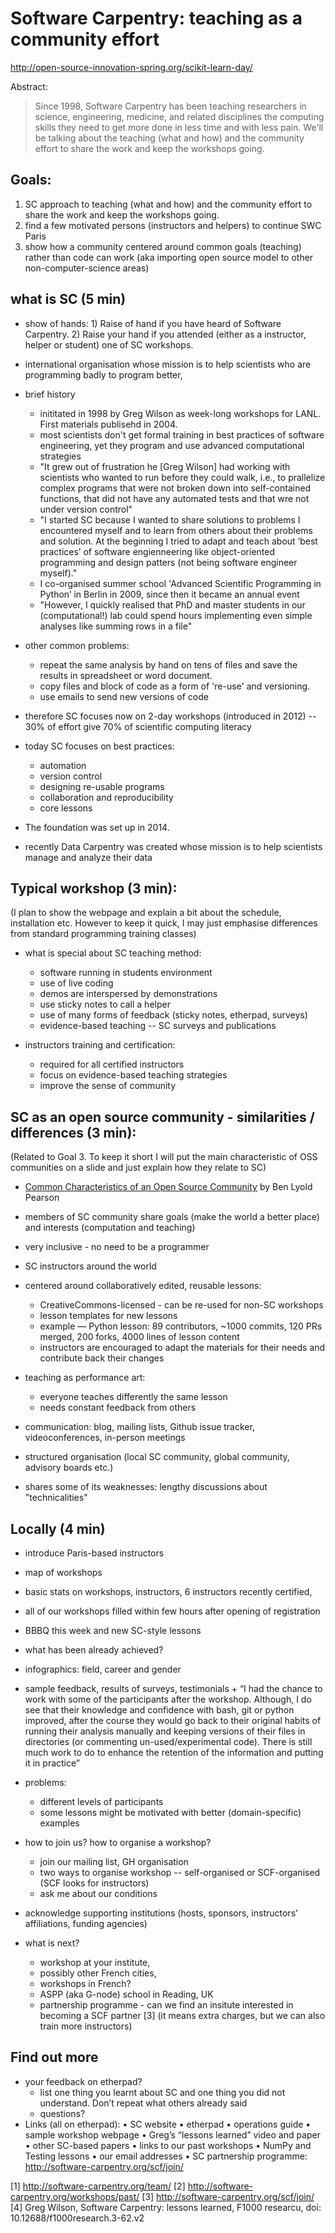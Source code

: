 # Software Carpentry: teaching as a community effort

http://open-source-innovation-spring.org/scikit-learn-day/

Abstract:

> Since 1998, Software Carpentry has been teaching researchers in science, engineering, medicine, and related disciplines the computing skills they need to get more done in less time and with less pain. We'll be talking about the teaching (what and how) and the community effort to share the work and keep the workshops going.

## Goals: 


1) SC approach to teaching (what and how) and the community effort to share the work and keep the workshops going.
2) find a few motivated persons (instructors and helpers) to continue SWC Paris
3) show how a community centered around common goals (teaching) rather than code can work (aka importing open source model to other non-computer-science areas)

## what is SC (5 min)

* show of hands: 1) Raise of hand if you have heard of Software Carpentry. 2) Raise your hand if you attended (either as a instructor, helper or student) one of SC workshops.
* international organisation whose mission is to help scientists who are programming badly to program better,
* brief history
    * inititated in 1998 by Greg Wilson as week-long workshops for LANL. First materials publisehd in 2004. 
    * most scientists don't get formal training in best practices of software engineering, yet they program and use advanced computational strategies
    - "It grew out of frustration he [Greg Wilson] had working with scientists who wanted to run before they could walk, i.e., to prallelize complex programs that were not broken down into self-contained functions, that did not have any automated tests and that wre not under version control"
    - "I started SC because I wanted to share solutions to problems I encountered myself and to learn from others about their problems and solution. At the beginning I tried to adapt and teach about ‘best practices’ of software engienneering like object-oriented programming and design patters (not being software engineer myself)."
    - I co-organised summer school 'Advanced Scientific Programming in Python’ in Berlin in 2009, since then it became an annual event
    - "However, I quickly realised that PhD and master students in our (computational!) lab could spend hours implementing even simple analyses like summing rows in a file"
* other common problems:
    - repeat the same analysis by hand on tens of files and save the results in spreadsheet or word document.
    - copy files and block of code as a form of 're-use' and versioning.
    - use emails to send new versions of code 
* therefore SC focuses now on 2-day workshops (introduced in 2012) -- 30% of effort give 70% of scientific computing literacy

* today SC focuses on best practices:
    - automation
    - version control
    - designing re-usable programs
    - collaboration and reproducibility
    - core lessons

* The foundation was set up in 2014.

* recently Data Carpentry was created whose mission is to help scientists manage and analyze their data

## Typical workshop (3 min):
(I plan to show the webpage and explain a bit about the schedule, installation etc. However to keep it quick, I may just emphasise differences from standard programming training classes)

* what is special about SC teaching method:
    * software running in students environment
    * use of live coding
    * demos are interspersed by demonstrations
    * use sticky notes to call a helper
    * use of many forms of feedback (sticky notes, etherpad, surveys)
    * evidence-based teaching -- SC surveys and publications

* instructors training and certification:
    * required for all certified instructors
    - focus on evidence-based teaching strategies
    - improve the sense of community


## SC as an open source community - similarities / differences (3 min):
(Related to Goal 3. To keep it short I will put the main characteristic of OSS communities on a slide and just explain how they relate to SC)

- [Common Characteristics of an Open Source Community](https://blogs.s-osg.org/common-characteristics-of-an-open-source-community/) by Ben Lyold Pearson
* members of SC community share goals (make the world a better place) and interests (computation and teaching)
* very inclusive - no need to be a programmer
* SC instructors around the world
* centered around collaboratively edited, reusable lessons:
    - CreativeCommons-licensed - can be re-used for non-SC workshops
    - lesson templates for new lessons
    - example — Python lesson: 89 contributors, ~1000 commits, 120 PRs merged, 200 forks, 4000 lines of lesson content
    + instructors are encouraged to adapt the materials for their needs and contribute back their changes
* teaching as performance art:
    - everyone teaches differently the same lesson
    - needs constant feedback from others
* communication: blog, mailing lists, Github issue tracker, videoconferences, in-person meetings
* structured organisation (local SC community, global community, advisory boards etc.)


* shares some of its weaknesses: lengthy discussions about "technicalities"
      
## Locally (4 min)

* introduce Paris-based instructors
* map of workshops
* basic stats on workshops, instructors, 6 instructors recently certified,
* all of our workshops filled within few hours after opening of registration
* BBBQ this week and new SC-style lessons
* what has been already achieved? 
* infographics: field, career and gender
* sample feedback, results of surveys, testimonials
        + “I had the chance to work with some of the participants after the workshop. Although, I do see that their knowledge and confidence with bash, git or python improved, after the course they would go back to their original habits of running their analysis manually and keeping versions of their files in directories (or commenting un-used/experimental code). There is still much work to do to enhance the retention of the information and putting it in practice”

* problems:
    - different levels of participants
    - some lessons might be motivated with better (domain-specific) examples

* how to join us? how to organise a workshop? 
    * join our mailing list, GH organisation
    - two ways to organise workshop -- self-organised or SCF-organised (SCF looks for instructors)
    - ask me about our conditions

* acknowledge supporting institutions (hosts, sponsors, instructors’ affiliations, funding agencies)

* what is next?
    - workshop at your institute,
    - possibly other French cities,
    - workshops in French?
    - ASPP (aka G-node) school in Reading, UK
    - partnership programme - can we find an insitute interested in becoming a SCF partner [3] (it means extra charges, but we can also train more instructors)


## Find out more 

* your feedback on etherpad?
  - list one thing you learnt about SC and one thing you did not understand. Don’t repeat what others already said
  - questions?
* Links (all on etherpad): 
   • SC website
   • etherpad
   • operations guide 
   • sample workshop webpage
   • Greg’s “lessons learned” video and paper
   • other SC-based papers
   • links to our past workshops
   • NumPy and Testing lessons
   • our email addresses
   • SC partnership programme: http://software-carpentry.org/scf/join/

[1] http://software-carpentry.org/team/
[2] http://software-carpentry.org/workshops/past/
[3] http://software-carpentry.org/scf/join/
[4] Greg Wilson, Software Carpentry: lessons learned, F1000 researcu, doi: 10.12688/f1000research.3-62.v2
